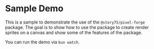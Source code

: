 # Sample Demo

This is a sample to demonstrate the use of the `@story75/pixel-forge` package.
The goal is to show how to use the package to create render sprites on a canvas and show some of the features of the package.

You can run the demo via `bun watch`.
